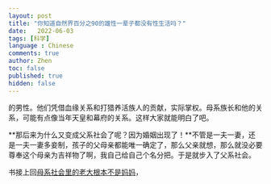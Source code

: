 ```yaml
---
layout: post
title: "你知道自然界百分之90的雄性一辈子都没有性生活吗？"
date:   2022-06-03
tags: [科学]
language : Chinese
comments: true
author: Zhen
toc: false
published: true
hidden: false
---
```

的男性。他们凭借血缘关系和打猎养活族人的贡献，实际掌权。母系族长和他的关系，可能有点像当年天皇和幕府的关系。这样大家就能明白了吧。

**那后来为什么又变成父系社会了呢？因为婚姻出现了！**不管是一夫一妻，还是一夫一妻多妾制，孩子的父母亲都能唯一确定了，那么父亲就想，那么就没必要尊奉这个母亲为吉祥物了啊，我自己给自己个名分把。于是就步入了父系社会。

书接上回[母系社会里的老大根本不是妈妈](/母系社会里的老大根本不是妈妈)，
<!--stackedit_data:
eyJoaXN0b3J5IjpbOTY0ODIzNDg2XX0=
-->
